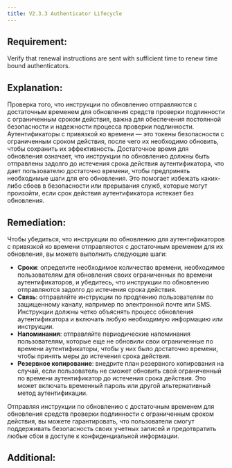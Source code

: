 ```yaml
---
title: V2.3.3 Authenticator Lifecycle
---
```




## Requirement:

Verify that renewal instructions are sent with sufficient time to renew time bound authenticators.

## Explanation:

Проверка того, что инструкции по обновлению отправляются с достаточным временем для обновления средств проверки подлинности с ограниченным сроком действия, важна для обеспечения постоянной безопасности и надежности процесса проверки подлинности. Аутентификаторы с привязкой ко времени — это токены безопасности с ограниченным сроком действия, после чего их необходимо обновить, чтобы сохранить их эффективность. Достаточное время для обновления означает, что инструкции по обновлению должны быть отправлены задолго до истечения срока действия аутентификатора, что дает пользователю достаточно времени, чтобы предпринять необходимые шаги для его обновления. Это помогает избежать каких-либо сбоев в безопасности или прерывания служб, которые могут произойти, если срок действия аутентификатора истекает без обновления.

## Remediation:



Чтобы убедиться, что инструкции по обновлению для аутентификаторов с привязкой ко времени отправляются с достаточным временем для их обновления, вы можете выполнить следующие шаги: 

- **Сроки**: определите необходимое количество времени, необходимое пользователям для обновления своих ограниченных по времени аутентификаторов, и убедитесь, что инструкции по обновлению отправляются задолго до истечения срока действия. 
- **Связь**: отправляйте инструкции по продлению пользователям по защищенному каналу, например по электронной почте или SMS. Инструкции должны четко объяснять процесс обновления аутентификатора и включать любую необходимую информацию или инструкции. 
- **Напоминания**: отправляйте периодические напоминания пользователям, которые еще не обновили свои ограниченные по времени аутентификаторы, чтобы у них было достаточно времени, чтобы принять меры до истечения срока действия. 
- **Резервное копирование**: внедрите план резервного копирования на случай, если пользователь не сможет обновить свой ограниченный по времени аутентификатор до истечения срока действия. Это может включать временный пароль или другой альтернативный метод аутентификации. 


Отправляя инструкции по обновлению с достаточным временем для обновления средств проверки подлинности с ограниченным сроком действия, вы можете гарантировать, что пользователи смогут поддерживать безопасность своих учетных записей и предотвратить любые сбои в доступе к конфиденциальной информации.

## Additional:




